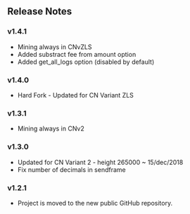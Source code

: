 ## Release Notes

### v1.4.1
- Mining always in CNvZLS
- Added substract fee from amount option
- Added get_all_logs option (disabled by default)

### v1.4.0
- Hard Fork - Updated for CN Variant ZLS

### v1.3.1

- Mining always in CNv2

### v1.3.0

- Updated for CN Variant 2 - height 265000 ~ 15/dec/2018
- Fix number of decimals in sendframe

### v1.2.1

- Project is moved to the new public GitHub repository.
